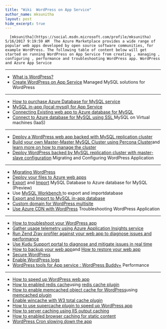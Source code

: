 ```yaml
---
title: "Wiki  WordPress on App Service"
author_name: mksunitha
layout: post
hide_excerpt: true
---
```

      [mksunitha](https://social.msdn.microsoft.com/profile/mksunitha)  5/16/2017 9:19:59 AM  The Azure Marketplace provides a wide range of popular web apps developed by open source software communities, for example WordPress. The following table of content below will get started on running WordPress on App Service from creating , managing , configuring , performance and troubleshooting WordPress app. WordPress and Azure App Service
-------------------------------

  - [What is WordPress?](https://wordpress.org/)
 - [Create WordPress on App Service](https://docs.microsoft.com/en-us/azure/app-service-web/app-service-web-create-web-app-from-marketplace)
  Managed MySQL solutions for WordPress
-------------------------------------

  - [How to purchase Azure Database for MySQL service](https://docs.microsoft.com/en-us/azure/mysql/)
 - [MySQL in-app (local mysql) for App Service](https://blogs.msdn.microsoft.com/appserviceteam/2016/08/18/announcing-mysql-in-app-preview-for-web-apps/)
 - [Connecting Existing web app to Azure database for MySQL ](https://blogs.msdn.microsoft.com/appserviceteam/2017/05/16/connecting-existing-web-app-to-azure-database-for-mysql-preview/)
 - [Connect to Azure database for MySQL using SSL ](https://blogs.msdn.microsoft.com/appserviceteam/2017/05/10/connect-azure-app-service-to-azure-database-for-mysql-and-postgresql-via-ssl/)
  MySQL on Virtual machines (IaaS)
--------------------------------

  - [Deploy a WordPress web app backed with MySQL replication cluster](https://docs.microsoft.com/en-us/documentation/templates/wordpress-mysql-replication/)
 - [Build your own Master-Master MySQL Cluster using Percona Cluster](https://docs.microsoft.com/en-us/documentation/templates/mysql-ha-pxc/)and [learn more on how to manage the cluster](https://github.com/fanjeffrey/axiom.articles/tree/master/pxc)
 - [Deploy WordPress backed by MySQL replication cluster with master-slave configuration](https://docs.microsoft.com/en-us/documentation/templates/mysql-replication/)
  Migrating and Configuring WordPress Application
-----------------------------------------------

  - [Migrating WordPress](https://codex.wordpress.org/Moving_WordPress)
 - [Deploy your files to Azure web apps](https://docs.microsoft.com/en-us/azure/app-service-web/web-sites-deploy)
 - [Export](https://docs.microsoft.com/en-us/azure/mysql/concepts-migrate-dump-restore) and [Import](https://docs.microsoft.com/en-us/azure/mysql/concepts-migrate-import-export) MySQL Database to Azure database for MySQL (Preview)
 - Use [MySQL Workbench ](https://dev.mysql.com/downloads/workbench/)to export and importdatabase
 - [Export and Import to MySQL in-app database](https://blogs.msdn.microsoft.com/appserviceteam/2016/08/18/exporting-your-database-to-local-mysql/)
 - [Custom domain for WordPress multisite](https://blogs.msdn.microsoft.com/azureossds/tag/multisite/)
 - [Use Azure CDN with WordPress](https://blogs.msdn.microsoft.com/azureossds/2015/04/27/improving-wordpress-performance-use-azure-cdn/)
  Troubleshooting WordPress Application
-------------------------------------

  - [How to troubleshoot your WordPress app](https://sunithamk.wordpress.com/2014/09/04/wordpress-troubleshooting-techniques-on-azure-websites/)
 - [Gather usage telemetry using Azure Application Insights service](https://azure.microsoft.com/blog/usage-analytics-for-wordpress-with-azure-app-insights/)
 - [Run Zend Zray profiler against your web app to diagnose issues and performance](https://sunithamk.wordpress.com/2015/08/04/profiling-php-application-on-azure-web-apps/)
 - [Use Kudu Support portal to diagnose and mitigate issues in real time](https://sunithamk.wordpress.com/2015/11/04/diagnose-and-mitigate-issues-with-azure-web-apps-support-portal/)
 - [How to backup your web app](https://docs.microsoft.com/en-us/azure/app-service-web/web-sites-backup)and [How to restore your web app](https://docs.microsoft.com/en-us/azure/app-service-web/web-sites-restore)
 - [Secure WordPress ](https://blogs.msdn.microsoft.com/azureossds/2016/12/26/best-practices-for-wordpress-security-on-azure/)
 - [Enable WordPress logs](https://blogs.msdn.microsoft.com/azureossds/2015/10/09/logging-php-errors-in-wordpress-2/)
 - [WordPress tools for App service : WordPress Buddy+](https://blogs.msdn.microsoft.com/azureossds/2016/12/21/wordpress-tools-and-mysql-migration-with-wordpress-buddy/)
  Performance
-----------

  - [How to speed up WordPress web app](https://sunithamk.wordpress.com/2014/08/01/10-ways-to-speed-up-your-wordpress-site-on-azure-websites/)
 - [How to enabled redis cache](https://docs.microsoft.com/en-us/azure/redis-cache/cache-dotnet-how-to-use-azure-redis-cache)using [redis cache plugin](https://wordpress.org/plugins/wp-redis/)
 - [How to enable memcached object cache for WordPress](https://docs.microsoft.com/en-us/azure/app-service-web/web-sites-connect-to-redis-using-memcache-protocol)using [memcached plugin](https://wordpress.org/plugins/memcached/)
 - [Enable wincache with W3 total cache plugin](https://wordpress.org/plugins/w3-total-cache/)
 - [How to use supercache plugin to speed up WordPress app](http://ruslany.net/2008/12/speed-up-wordpress-on-iis-70/)
 - [How to server caching using IIS output caching](http://blogs.msdn.com/b/brian_swan/archive/2011/06/08/performance-tuning-php-apps-on-windows-iis-with-output-caching.aspx)
 - [How to enabled browser caching for static content](http://www.iis.net/configreference/system.webserver/staticcontent)
 - [WordPress Cron slowing down the app](https://blogs.msdn.microsoft.com/azureossds/2015/06/11/wordpress-scheduled-jobs-wp-cron-php-and-slowness/)
      
